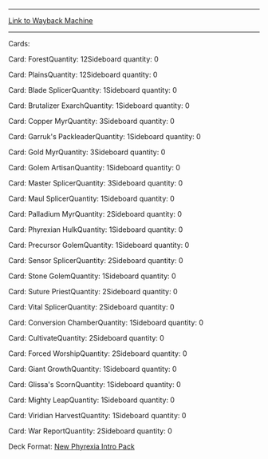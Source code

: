 
---
[Link to Wayback Machine](https://web.archive.org/web/20141224175453/http://magic.wizards.com/en/articles/decks/artful-destruction-2014-10-10)

[_metadata_:generator]:- "Drupal 7 (http://drupal.org)"
[_metadata_:node]:- "286406"
[_metadata_:publish_date]:- "2014-10-10"
[_metadata_:source]:- "article"
[_metadata_:title]:- "ARTFUL DESTRUCTION"
[_metadata_:wayback_capture_timestamp]:- "2014-12-24 17:54:53"
[_metadata_:wayback_raw_url]:- "https://web.archive.org/web/20141224175453id_/http://magic.wizards.com/en/articles/decks/artful-destruction-2014-10-10"
[_metadata_:wayback_url]:- "http://magic.wizards.com/en/articles/decks/artful-destruction-2014-10-10"
---


Cards: 

Card: ForestQuantity: 12Sideboard quantity: 0 



Card: PlainsQuantity: 12Sideboard quantity: 0 



Card: Blade SplicerQuantity: 1Sideboard quantity: 0 



Card: Brutalizer ExarchQuantity: 1Sideboard quantity: 0 



Card: Copper MyrQuantity: 3Sideboard quantity: 0 



Card: Garruk's PackleaderQuantity: 1Sideboard quantity: 0 



Card: Gold MyrQuantity: 3Sideboard quantity: 0 



Card: Golem ArtisanQuantity: 1Sideboard quantity: 0 



Card: Master SplicerQuantity: 3Sideboard quantity: 0 



Card: Maul SplicerQuantity: 1Sideboard quantity: 0 



Card: Palladium MyrQuantity: 2Sideboard quantity: 0 



Card: Phyrexian HulkQuantity: 1Sideboard quantity: 0 



Card: Precursor GolemQuantity: 1Sideboard quantity: 0 



Card: Sensor SplicerQuantity: 2Sideboard quantity: 0 



Card: Stone GolemQuantity: 1Sideboard quantity: 0 



Card: Suture PriestQuantity: 2Sideboard quantity: 0 



Card: Vital SplicerQuantity: 2Sideboard quantity: 0 



Card: Conversion ChamberQuantity: 1Sideboard quantity: 0 



Card: CultivateQuantity: 2Sideboard quantity: 0 



Card: Forced WorshipQuantity: 2Sideboard quantity: 0 



Card: Giant GrowthQuantity: 1Sideboard quantity: 0 



Card: Glissa's ScornQuantity: 1Sideboard quantity: 0 



Card: Mighty LeapQuantity: 1Sideboard quantity: 0 



Card: Viridian HarvestQuantity: 1Sideboard quantity: 0 



Card: War ReportQuantity: 2Sideboard quantity: 0 

Deck Format: [New Phyrexia Intro Pack](/en/deck-format/new-phyrexia-intro-pack)


 

 
